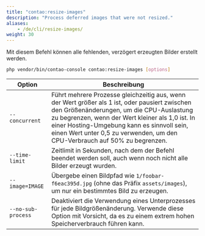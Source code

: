 ```yaml
---
title: "contao:resize-images"
description: "Process deferred images that were not resized."
aliases:
    - /de/cli/resize-images/
weight: 30
---
```


Mit diesem Befehl können alle fehlenden, verzögert erzeugten Bilder erstellt werden.

```bash
php vendor/bin/contao-console contao:resize-images [options]
```

| Option | Beschreibung |
| --- | --- |
| `--concurrent`     | Führt mehrere Prozesse gleichzeitig aus, wenn der Wert größer als 1 ist, oder pausiert zwischen den Größenänderungen, um die CPU-Auslastung zu begrenzen, wenn der Wert kleiner als 1,0 ist. In einer Hosting-Umgebung kann es sinnvoll sein, einen Wert unter 0,5 zu verwenden, um den CPU-Verbrauch auf 50% zu begrenzen. |
| `--time-limit`     | Zeitlimit in Sekunden, nach dem der Befehl beendet werden soll, auch wenn noch nicht alle Bilder erzeugt wurden. |
| `--image=IMAGE`    | Übergebe einen Bildpfad wie `1/foobar-f6eac395d.jpg` (ohne das Präfix `assets/images`), um nur ein bestimmtes Bild zu erzeugen. |
| `--no-sub-process` | Deaktiviert die Verwendung eines Unterprozesses für jede Bildgrößenänderung. Verwende diese Option mit Vorsicht, da es zu einem extrem hohen Speicherverbrauch führen kann. |